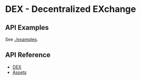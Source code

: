 # DEX - Decentralized EXchange

## API Examples

See [./examples](./examples/README.md).

## API Reference

- [DEX](./api_dex.md)
- [Assets](./api_assets.md)
